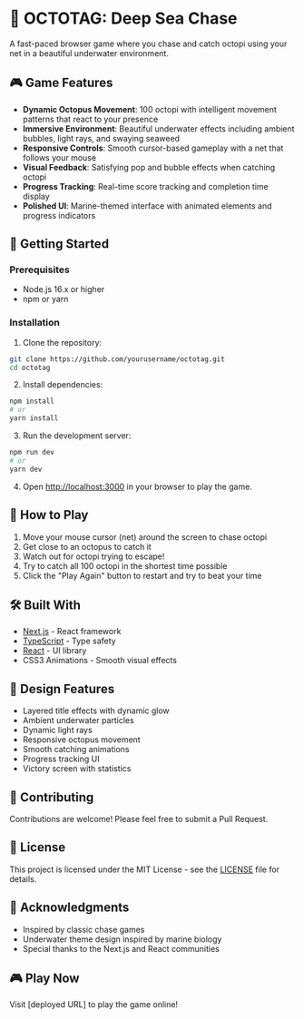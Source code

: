# 🐙 OCTOTAG: Deep Sea Chase

A fast-paced browser game where you chase and catch octopi using your net in a beautiful underwater environment.

## 🎮 Game Features

- **Dynamic Octopus Movement**: 100 octopi with intelligent movement patterns that react to your presence
- **Immersive Environment**: Beautiful underwater effects including ambient bubbles, light rays, and swaying seaweed
- **Responsive Controls**: Smooth cursor-based gameplay with a net that follows your mouse
- **Visual Feedback**: Satisfying pop and bubble effects when catching octopi
- **Progress Tracking**: Real-time score tracking and completion time display
- **Polished UI**: Marine-themed interface with animated elements and progress indicators

## 🚀 Getting Started

### Prerequisites

- Node.js 16.x or higher
- npm or yarn

### Installation

1. Clone the repository:
```bash
git clone https://github.com/yourusername/octotag.git
cd octotag
```

2. Install dependencies:
```bash
npm install
# or
yarn install
```

3. Run the development server:
```bash
npm run dev
# or
yarn dev
```

4. Open [http://localhost:3000](http://localhost:3000) in your browser to play the game.

## 🎯 How to Play

1. Move your mouse cursor (net) around the screen to chase octopi
2. Get close to an octopus to catch it
3. Watch out for octopi trying to escape!
4. Try to catch all 100 octopi in the shortest time possible
5. Click the "Play Again" button to restart and try to beat your time

## 🛠️ Built With

- [Next.js](https://nextjs.org/) - React framework
- [TypeScript](https://www.typescriptlang.org/) - Type safety
- [React](https://reactjs.org/) - UI library
- CSS3 Animations - Smooth visual effects

## 🎨 Design Features

- Layered title effects with dynamic glow
- Ambient underwater particles
- Dynamic light rays
- Responsive octopus movement
- Smooth catching animations
- Progress tracking UI
- Victory screen with statistics

## 🤝 Contributing

Contributions are welcome! Please feel free to submit a Pull Request.

## 📝 License

This project is licensed under the MIT License - see the [LICENSE](LICENSE) file for details.

## 🙏 Acknowledgments

- Inspired by classic chase games
- Underwater theme design inspired by marine biology
- Special thanks to the Next.js and React communities

## 🎮 Play Now

Visit [deployed URL] to play the game online!
